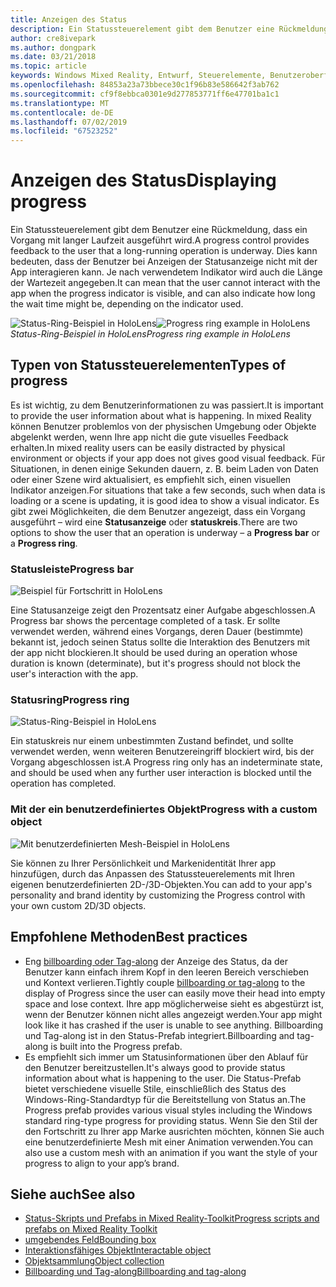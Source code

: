 ```yaml
---
title: Anzeigen des Status
description: Ein Statussteuerelement gibt dem Benutzer eine Rückmeldung, dass ein Vorgang mit langer Laufzeit ausgeführt wird.
author: cre8ivepark
ms.author: dongpark
ms.date: 03/21/2018
ms.topic: article
keywords: Windows Mixed Reality, Entwurf, Steuerelemente, Benutzeroberfläche, ux
ms.openlocfilehash: 84853a23a73bbece30c1f96b83e586642f3ab762
ms.sourcegitcommit: cf9f8ebbca0301e9d277853771ff6e47701ba1c1
ms.translationtype: MT
ms.contentlocale: de-DE
ms.lasthandoff: 07/02/2019
ms.locfileid: "67523252"
---
```

# <a name="displaying-progress"></a><span data-ttu-id="34496-104">Anzeigen des Status</span><span class="sxs-lookup"><span data-stu-id="34496-104">Displaying progress</span></span>

<span data-ttu-id="34496-105">Ein Statussteuerelement gibt dem Benutzer eine Rückmeldung, dass ein Vorgang mit langer Laufzeit ausgeführt wird.</span><span class="sxs-lookup"><span data-stu-id="34496-105">A progress control provides feedback to the user that a long-running operation is underway.</span></span> <span data-ttu-id="34496-106">Dies kann bedeuten, dass der Benutzer bei Anzeigen der Statusanzeige nicht mit der App interagieren kann. Je nach verwendetem Indikator wird auch die Länge der Wartezeit angegeben.</span><span class="sxs-lookup"><span data-stu-id="34496-106">It can mean that the user cannot interact with the app when the progress indicator is visible, and can also indicate how long the wait time might be, depending on the indicator used.</span></span>

<span data-ttu-id="34496-107">![Status-Ring-Beispiel in HoloLens](images/HoloLens2_Loader.gif)</span><span class="sxs-lookup"><span data-stu-id="34496-107">![Progress ring example in HoloLens](images/HoloLens2_Loader.gif)</span></span><br>
<span data-ttu-id="34496-108">*Status-Ring-Beispiel in HoloLens*</span><span class="sxs-lookup"><span data-stu-id="34496-108">*Progress ring example in HoloLens*</span></span>

## <a name="types-of-progress"></a><span data-ttu-id="34496-109">Typen von Statussteuerelementen</span><span class="sxs-lookup"><span data-stu-id="34496-109">Types of progress</span></span>

<span data-ttu-id="34496-110">Es ist wichtig, zu dem Benutzerinformationen zu was passiert.</span><span class="sxs-lookup"><span data-stu-id="34496-110">It is important to provide the user information about what is happening.</span></span> <span data-ttu-id="34496-111">In mixed Reality können Benutzer problemlos von der physischen Umgebung oder Objekte abgelenkt werden, wenn Ihre app nicht die gute visuelles Feedback erhalten.</span><span class="sxs-lookup"><span data-stu-id="34496-111">In mixed reality users can be easily distracted by physical environment or objects if your app does not gives good visual feedback.</span></span> <span data-ttu-id="34496-112">Für Situationen, in denen einige Sekunden dauern, z. B. beim Laden von Daten oder einer Szene wird aktualisiert, es empfiehlt sich, einen visuellen Indikator anzeigen.</span><span class="sxs-lookup"><span data-stu-id="34496-112">For situations that take a few seconds, such when data is loading or a scene is updating, it is good idea to show a visual indicator.</span></span> <span data-ttu-id="34496-113">Es gibt zwei Möglichkeiten, die dem Benutzer angezeigt, dass ein Vorgang ausgeführt – wird eine **Statusanzeige** oder **statuskreis**.</span><span class="sxs-lookup"><span data-stu-id="34496-113">There are two options to show the user that an operation is underway – a **Progress bar** or a **Progress ring**.</span></span>

### <a name="progress-bar"></a><span data-ttu-id="34496-114">Statusleiste</span><span class="sxs-lookup"><span data-stu-id="34496-114">Progress bar</span></span>

![Beispiel für Fortschritt in HoloLens](images/640px-progressbar.jpg)

<span data-ttu-id="34496-116">Eine Statusanzeige zeigt den Prozentsatz einer Aufgabe abgeschlossen.</span><span class="sxs-lookup"><span data-stu-id="34496-116">A Progress bar shows the percentage completed of a task.</span></span> <span data-ttu-id="34496-117">Er sollte verwendet werden, während eines Vorgangs, deren Dauer (bestimmte) bekannt ist, jedoch seinen Status sollte die Interaktion des Benutzers mit der app nicht blockieren.</span><span class="sxs-lookup"><span data-stu-id="34496-117">It should be used during an operation whose duration is known (determinate), but it's progress should not block the user's interaction with the app.</span></span>

### <a name="progress-ring"></a><span data-ttu-id="34496-118">Statusring</span><span class="sxs-lookup"><span data-stu-id="34496-118">Progress ring</span></span>

![Status-Ring-Beispiel in HoloLens](images/640px-progressring.jpg)

<span data-ttu-id="34496-120">Ein statuskreis nur einem unbestimmten Zustand befindet, und sollte verwendet werden, wenn weiteren Benutzereingriff blockiert wird, bis der Vorgang abgeschlossen ist.</span><span class="sxs-lookup"><span data-stu-id="34496-120">A Progress ring only has an indeterminate state, and should be used when any further user interaction is blocked until the operation has completed.</span></span>

### <a name="progress-with-a-custom-object"></a><span data-ttu-id="34496-121">Mit der ein benutzerdefiniertes Objekt</span><span class="sxs-lookup"><span data-stu-id="34496-121">Progress with a custom object</span></span>

![Mit benutzerdefinierten Mesh-Beispiel in HoloLens](images/640px-progresscustom.jpg)

<span data-ttu-id="34496-123">Sie können zu Ihrer Persönlichkeit und Markenidentität Ihrer app hinzufügen, durch das Anpassen des Statussteuerelements mit Ihren eigenen benutzerdefinierten 2D-/3D-Objekten.</span><span class="sxs-lookup"><span data-stu-id="34496-123">You can add to your app's personality and brand identity by customizing the Progress control with your own custom 2D/3D objects.</span></span>

## <a name="best-practices"></a><span data-ttu-id="34496-124">Empfohlene Methoden</span><span class="sxs-lookup"><span data-stu-id="34496-124">Best practices</span></span>
* <span data-ttu-id="34496-125">Eng [billboarding oder Tag-along](billboarding-and-tag-along.md) der Anzeige des Status, da der Benutzer kann einfach ihrem Kopf in den leeren Bereich verschieben und Kontext verlieren.</span><span class="sxs-lookup"><span data-stu-id="34496-125">Tightly couple [billboarding or tag-along](billboarding-and-tag-along.md) to the display of Progress since the user can easily move their head into empty space and lose context.</span></span> <span data-ttu-id="34496-126">Ihre app möglicherweise sieht es abgestürzt ist, wenn der Benutzer können nicht alles angezeigt werden.</span><span class="sxs-lookup"><span data-stu-id="34496-126">Your app might look like it has crashed if the user is unable to see anything.</span></span> <span data-ttu-id="34496-127">Billboarding und Tag-along ist in den Status-Prefab integriert.</span><span class="sxs-lookup"><span data-stu-id="34496-127">Billboarding and tag-along is built into the Progress prefab.</span></span>
* <span data-ttu-id="34496-128">Es empfiehlt sich immer um Statusinformationen über den Ablauf für den Benutzer bereitzustellen.</span><span class="sxs-lookup"><span data-stu-id="34496-128">It's always good to provide status information about what is happening to the user.</span></span> <span data-ttu-id="34496-129">Die Status-Prefab bietet verschiedene visuelle Stile, einschließlich des Status des Windows-Ring-Standardtyp für die Bereitstellung von Status an.</span><span class="sxs-lookup"><span data-stu-id="34496-129">The Progress prefab provides various visual styles including the Windows standard ring-type progress for providing status.</span></span> <span data-ttu-id="34496-130">Wenn Sie den Stil der den Fortschritt zu Ihrer app Marke ausrichten möchten, können Sie auch eine benutzerdefinierte Mesh mit einer Animation verwenden.</span><span class="sxs-lookup"><span data-stu-id="34496-130">You can also use a custom mesh with an animation if you want the style of your progress to align to your app’s brand.</span></span>

## <a name="see-also"></a><span data-ttu-id="34496-131">Siehe auch</span><span class="sxs-lookup"><span data-stu-id="34496-131">See also</span></span>
* [<span data-ttu-id="34496-132">Status-Skripts und Prefabs in Mixed Reality-Toolkit</span><span class="sxs-lookup"><span data-stu-id="34496-132">Progress scripts and prefabs on Mixed Reality Toolkit</span></span>](https://github.com/microsoft/MixedRealityToolkit-Unity/tree/mrtk_development/Assets/MixedRealityToolkit.SDK/Features/UX/Prefabs/Loader)
* [<span data-ttu-id="34496-133">umgebendes Feld</span><span class="sxs-lookup"><span data-stu-id="34496-133">Bounding box</span></span>](app-bar-and-bounding-box.md)
* [<span data-ttu-id="34496-134">Interaktionsfähiges Objekt</span><span class="sxs-lookup"><span data-stu-id="34496-134">Interactable object</span></span>](interactable-object.md)
* [<span data-ttu-id="34496-135">Objektsammlung</span><span class="sxs-lookup"><span data-stu-id="34496-135">Object collection</span></span>](object-collection.md)
* [<span data-ttu-id="34496-136">Billboarding und Tag-along</span><span class="sxs-lookup"><span data-stu-id="34496-136">Billboarding and tag-along</span></span>](billboarding-and-tag-along.md)
